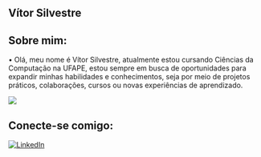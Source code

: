 ## Vítor Silvestre
## Sobre mim:

• Olá, meu nome é Vítor Silvestre, atualmente estou cursando Ciências da Computação na UFAPE, estou sempre em busca de oportunidades para expandir minhas habilidades e conhecimentos, seja por meio de projetos práticos, colaborações, cursos ou novas experiências de aprendizado.

<img src="https://github-readme-stats.vercel.app/api?username=Vitorass0&show_icons=true&theme=radical&include_all_commits=true"/>

## Conecte-se comigo:

[![LinkedIn](https://img.shields.io/badge/LinkedIn-0077B5?style=for-the-badge&logo=linkedin&logoColor=white)](https://www.linkedin.com/in/vítor-silvestre-3598b3320/)



